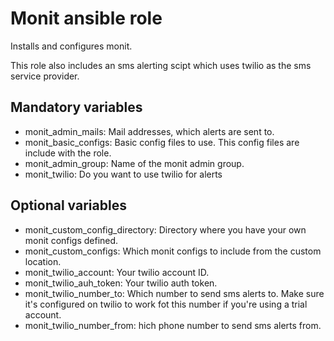 # Monit ansible role

Installs and configures monit.

This role also includes an sms alerting scipt which uses twilio as the sms service provider.

## Mandatory variables
* monit_admin_mails: Mail addresses, which alerts are sent to.
* monit_basic_configs: Basic config files to use. This config files are include with the role.
* monit_admin_group: Name of the monit admin group.
* monit_twilio: Do you want to use twilio for alerts

## Optional variables

* monit_custom_config_directory: Directory where you have your own monit configs defined.
* monit_custom_configs: Which monit configs to include from the custom location.
* monit_twilio_account: Your twilio account ID.
* monit_twilio_auh_token: Your twilio auth token.
* monit_twilio_number_to: Which number to send sms alerts to. Make sure it's configured on twilio to work fot this number if you're using a trial account.
* monit_twilio_number_from: hich phone number to send sms alerts from.
